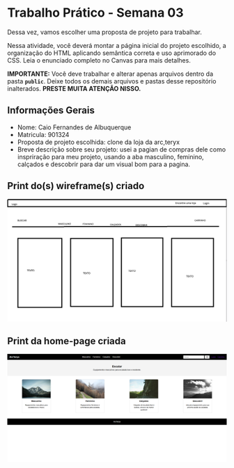 # Trabalho Prático - Semana 03

Dessa vez, vamos escolher uma proposta de projeto para trabalhar.

Nessa atividade, você deverá montar a página inicial do projeto escolhido, a organização do HTML aplicando semântica correta e uso aprimorado do CSS. Leia o enunciado completo no Canvas para mais detalhes.

**IMPORTANTE:** Você deve trabalhar e alterar apenas arquivos dentro da pasta **`public`**. Deixe todos os demais arquivos e pastas desse repositório inalterados. **PRESTE MUITA ATENÇÃO NISSO.**

## Informações Gerais

- Nome: Caio Fernandes de Albuquerque
- Matricula: 901324
- Proposta de projeto escolhida: clone da loja da arc,teryx
- Breve descrição sobre seu projeto: usei a pagian de compras dele como inspriração para meu projeto, usando a aba masculino, feminino, calçados e descobrir para dar um visual bom para a pagina.


## Print do(s) wireframe(s) criado

![alt text](image.png)


## Print da home-page criada

![alt text](image-1.png)
